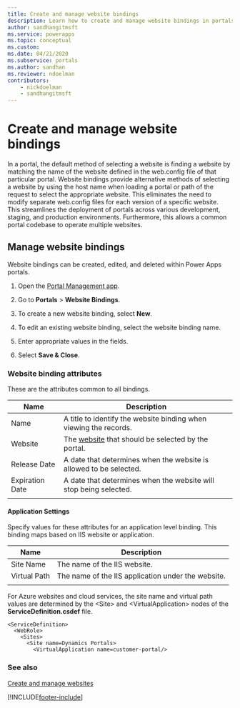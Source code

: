 ```yaml
---
title: Create and manage website bindings
description: Learn how to create and manage website bindings in portals.
author: sandhangitmsft
ms.service: powerapps
ms.topic: conceptual
ms.custom: 
ms.date: 04/21/2020
ms.subservice: portals
ms.author: sandhan
ms.reviewer: ndoelman
contributors:
    - nickdoelman
    - sandhangitmsft
---
```


# Create and manage website bindings

In a portal, the default method of selecting a website is finding a website by matching the name of the website defined in the web.config file of that particular portal. Website bindings provide alternative methods of selecting a website by using the host name when loading a portal or path of the request to select the appropriate website. This eliminates the need to modify separate web.config files for each version of a specific website. This streamlines the deployment of portals across various development, staging, and production environments. Furthermore, this allows a common portal codebase to operate multiple websites.

## Manage website bindings

Website bindings can be created, edited, and deleted within  Power Apps portals. 

1. Open the [Portal Management app](configure-portal.md).

2. Go to **Portals** > **Website Bindings**.

3. To create a new website binding, select **New**.

4. To edit an existing website binding, select the website binding name.

5. Enter appropriate values in the fields.

6. Select **Save & Close**.

### Website binding attributes

These are the attributes common to all bindings.

|Name|Description|
|-----|----------|
|Name| A title to identify the website binding when viewing the records.|
|Website|The [website](websites.md) that should be selected by the portal.|
|Release Date|A date that determines when the website is allowed to be selected.|
|Expiration Date|A date that determines when the website will stop being selected.|
|||

#### Application Settings

Specify values for these attributes for an application level binding. This binding maps based on IIS website or application.

|Name|Description|
|-----|----------|
|Site Name|The name of the IIS website.|
|Virtual Path|The name of the IIS application under the website.|
|||

For Azure websites and cloud services, the site name and virtual path values are determined by the \<Site\> and \<VirtualApplication\> nodes of the **ServiceDefinition.csdef** file.

```
<ServiceDefinition>
  <WebRole>
    <Sites>
      <Site name=Dynamics Portals>
        <VirtualApplication name=customer-portal/>
```

### See also
[Create and manage websites](websites.md)


[!INCLUDE[footer-include](../../../includes/footer-banner.md)]